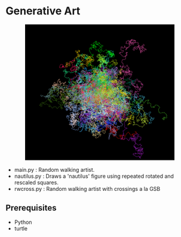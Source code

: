 

# Generative Art

<p align="center">
	<img src="https://github.com/raviq/Genart/blob/master/eg.png" width="400">
</p>


- main.py : Random walking artist.
- nautilus.py : Draws a 'nautilus' figure using repeated rotated and rescaled squares.
- rwcross.py : Random walking artist with crossings a la GSB

## Prerequisites
- Python
- turtle






